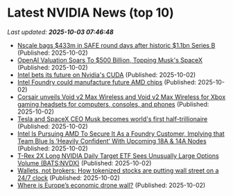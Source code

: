 # Latest NVIDIA News (top 10)
_Last updated: **2025-10-03 07:46:48**_

- [Nscale bags $433m in SAFE round days after historic $1.1bn Series B](https://biztoc.com/x/4d90d468a43fec50) (Published: 2025-10-02)
- [OpenAI Valuation Soars To $500 Billion, Topping Musk's SpaceX](https://www.ndtvprofit.com/business/openai-valuation-soars-to-500-billion-topping-musks-spacex) (Published: 2025-10-02)
- [Intel bets its future on Nvidia's CUDA](https://www.digitimes.com/news/a20251002PD235/intel-partnership-x86-cuda-packaging.html) (Published: 2025-10-02)
- [Intel Foundry could manufacture future AMD chips](https://www.notebookcheck.net/Intel-Foundry-could-manufacture-future-AMD-chips.1129816.0.html) (Published: 2025-10-02)
- [Corsair unveils Void v2 Max Wireless and Void v2 Max Wireless for Xbox gaming headsets for computers, consoles, and phones](https://www.notebookcheck.net/Corsair-unveils-Void-v2-Max-Wireless-and-Void-v2-Max-Wireless-for-Xbox-gaming-headsets-for-computers-consoles-and-phones.1129825.0.html) (Published: 2025-10-02)
- [Tesla and SpaceX CEO Musk becomes world's first half-trillionaire](https://www.abc.net.au/news/2025-10-02/elon-musk-worlds-richest/105844954) (Published: 2025-10-02)
- [Intel Is Pursuing AMD To Secure It As a Foundry Customer, Implying that Team Blue Is ‘Heavily Confident’ With Upcoming 18A & 14A Nodes](https://wccftech.com/intel-is-pursuing-amd-to-secure-it-as-a-foundry-customer/) (Published: 2025-10-02)
- [T-Rex 2X Long NVIDIA Daily Target ETF Sees Unusually Large Options Volume (BATS:NVDX)](https://www.etfdailynews.com/2025/10/02/t-rex-2x-long-nvidia-daily-target-etf-sees-unusually-large-options-volume-batsnvdx/) (Published: 2025-10-02)
- [Wallets, not brokers: How tokenized stocks are putting wall street on a 24/7 clock](https://cryptoslate.com/wallets-not-brokers-how-tokenized-stocks-are-putting-wall-street-on-a-24-7-clock/) (Published: 2025-10-02)
- [Where is Europe’s economic drone wall?](https://www.euractiv.com/opinion/where-is-europes-economic-drone-wall/) (Published: 2025-10-02)
